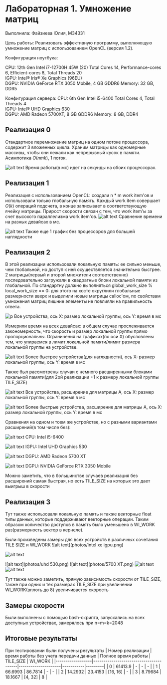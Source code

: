 
# Лабораторная 1. Умножение матриц
Выполнила: Файзиева Юлия, M34331

Цель работы: Реализовать эффективную программу, выполняющую умножение матриц с использованием OpenCL (версия 1.2).

Конфигурация ноутбука:

CPU: 12th Gen Intel i7-12700H 45W (20) 
Total Cores 14, Performance-cores 6, Efficient-cores 8, Total Threads 20      
IGPU: Intel® Iris® Xe Graphics (96EU)        
DGPU: NVIDIA GeForce RTX 3050 Mobile, 4 GB GDDR6
Memory: 32 GB, DDR5

Конфигурация сервера:
CPU: 6th Gen Intel i5-6400 
Total Cores 4, Total Threads 4      
IGPU: Intel® UHD Graphics 630        
DGPU: AMD Radeon 5700XT, 8 GB GDDR6
Memory: 8 GB, DDR4

## Реализация 0
Стандартное перемножение матриц на одном потоке процессора, содержит 3 вложенных цикла. Храним матрицы как одномерные массивы, чтобы они лежали как непрерывный кусок в памяти. Асимпотика $O(nmk)$, 1 поток.

![alt text](photos/cpu.png)
Время работы(в мс) идет на секунды на обоих процессорах.


## Реализация 1 
Реализация с использованием OpenCL: создали n * m work item'ов и использовали только глобальную память. Каждый work item совершает $O(k)$ операций подсчета, в конце записывает в соответствующую ячейку матрицы. Прирост скорости связан с тем, что work item'ы за счет высокого параллелизма work item'ов. 
![alt text](photos/igpu.png)
Сравнение времени на разных девайсах в мс.

![alt text](photos/image_2024-09-25_22-01-27.png)
Также еще 1 график без процессоров для большей наглядности 
## Реализация 2
В этой реализации использовали локальную память: ее сильно меньше, чем глобальной, но доступ к ней осуществляется значительно быстрее. 2 матрицы(первый и второй множители соответственно) последовательно загружали в квадратные блоки локальной памяти из глобальной. По стандартну должно выполняться global_work_size % local_work_size == 0: для этого на хосте округлили глобальные размерности вверх и выделили новые матрицы calloc'ом, по свойствам умножения матриц лишние элементы не повлияли на правильность ответа.

![р](photos/image_2024-09-26_00-05-16.png)
Все устройства, ось X: размер локальной группы, ось Y: время в мс

Измерили время на всех девайсах: в общем случае прослеживается закономерность, что скорость и размер локальной группы прямо пропорциональны. Ограничения на графиках(по оси X) обусловлены тем, что упираемся в лимит локальной памяти/лимит размера локальной группы на устройстве. 


![alt text](photos/image_2024-09-26_00-07-50.png)
Более быстрее устройства(для наглядности), ось X: размер локальной группы, ось Y: время в мс

Также был рассмотрены случаи с немного расширенными блоками локальной памяти(для 2ой реализации +1 к размеру локальной группы TILE_SIZE)


![alt text](photos/t.png)
Все устройства, расширение для матрицы A, ось X: размер локальной группы, ось Y: время в мс

![alt text](photos/image-1.png)
Более быстрые устройства, расширение для матрицы A, ось X: размер локальной группы, ось Y: время в мс

Сравнения на одном и тоем же устройстве, но с разными вариантами расширений(в том числе без):

![alt text](photos/image_2024-09-26_01-45-52.png)
 CPU: Intel i5-6400

 ![alt text](photos/image_2024-09-26_01-47-38.png)
 IGPU: Intel UHD Graphics 530

 ![alt text](photos/image_2024-09-26_02-08-36.png)
DGPU: AMD Radeon 5700 XT

![alt text](photos/image_2024-09-26_02-19-16.png)
DGPU: NVIDIA GeForce RTX 3050 Mobile

Можно заметить, что в большинстве случаев реализация без расширений самая быстрая, но есть TILE_SIZE на которых это дает выигрыш в скорости

## Реализация 3
Тут также использовали локальную память и также векторные float типы данных, которые поддерживают векторные операции. Таким образом количество доступов в память было уменьшено в WI_WORK раз(размерность вектор в кернеле).

Были произведены замеры для всех устройств в различных сочетания TILE SIZE и WI_WORK 
![alt text](photos/intel xe igpu.png)

![alt text](photos/i7-12700h.png)


![alt text](photos/uhd 530.png)
![alt text](photos/5700 XT.png)
![alt text](photos/i5-6400.png)
![alt text](photos/3050.png)

Тут также можно заметить, прямую зависимость скорости от TILE_SIZE, также при одних и тех размерах TILE_SIZE при увеличении WI_WORK(вплоть до 8) увеличивается скорость

## Замеры скорости
Были выполнены с помощью bash-скрипта, запускались на всех доступных устройствах, замерялось при n=m=k=2048

## Итоговые результаты
При тестировании были получены результаты
| Номер реализации | время работы без учета передачи данных | Полное время работы | TILE_SIZE | WI_WORK |
|------------------|----------------------------------------|---------------------|-----------|---------|
| 0                | 61413.9                                | -             | -         | -       |
| 1                | 66.6993                                | 86.7814             | -         | -       |
| 2                | 14.2932                                | 23.4153             | [16, 16]  | -       |
| 3                | 8.79684                                | 18.1667             | [4, 32]   | 8       |
